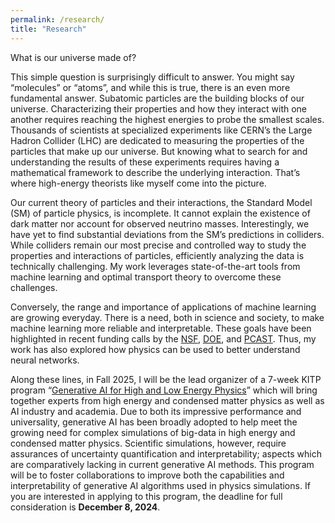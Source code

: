 ```yaml
---
permalink: /research/
title: "Research"
---
```


What is our universe made of?

This simple question is surprisingly difficult to answer. You might say “molecules” or “atoms”, and while this is true, there is an even more fundamental answer.  Subatomic particles are the building blocks of our universe. Characterizing their properties and how they interact with one another requires reaching the highest energies to probe the smallest scales.  Thousands of scientists at specialized experiments like CERN’s the Large Hadron Collider (LHC) are dedicated to measuring the properties of the particles that make up our universe. But knowing what to search for and understanding the results of these experiments requires having a mathematical framework to describe the underlying interaction. That’s where high-energy theorists like myself come into the picture.

Our current theory of particles and their interactions, the Standard Model (SM) of particle physics, is incomplete. It cannot explain the existence of dark matter nor account for observed neutrino masses. Interestingly, we have yet to find substantial deviations from the SM’s predictions in colliders. While colliders remain our most precise and controlled way to study the properties and interactions of particles, efficiently analyzing the data is technically challenging. My work leverages state-of-the-art tools from machine learning and optimal transport theory to overcome these challenges. 

Conversely, the range and importance of applications of machine learning are growing everyday. There is a need, both in science and society, to make machine learning more reliable and interpretable. These goals have been highlighted in recent funding calls by the [NSF](https://nsf-gov-resources.nsf.gov/2023-08/Artificial_Intelligence_Factsheet_508c.pdf),
[DOE](https://ww2.aip.org/fyi/ai-for-science-initiative-at-doe-gains-traction), and 
[PCAST](https://www.whitehouse.gov/wp-content/uploads/2024/04/AI-Report_Upload_29APRIL2024_SEND-2.pdf). Thus, my work has also explored how physics can be used to better understand neural networks. 

Along these lines, in Fall 2025, I will be the lead organizer of a 7-week KITP program “[Generative AI for High and Low Energy Physics](https://www.kitp.ucsb.edu/activities/genai25)” which will bring together experts from high energy and condensed matter physics as well as AI industry and academia. Due to both its impressive performance and universality, generative AI has been broadly adopted to help meet the growing need for complex simulations of big-data in high energy and condensed matter physics. Scientific simulations, however, require assurances of uncertainty quantification and interpretability; aspects which are comparatively lacking in current generative AI methods. This program will be to foster collaborations to improve both the capabilities and interpretability of generative AI algorithms used in physics simulations. If you are interested in applying to this program, the deadline for full consideration is **December 8, 2024**.